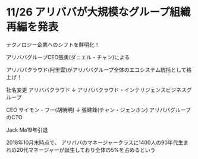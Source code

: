 # 11/26 アリババが大規模なグループ組織再編を発表
テクノロジー企業へのシフトを鮮明化！

アリババグループCEO張勇(ダニエル・チャン)による

アリババクラウド(阿里雲)がアリババグループ全体のエコシステム統括として格上げ！

社名変更
アリババクラウド
↓
アリババクラウド・インテリジェンスビジネスグループ

CEO
サイモン・フー(胡暁明)
↓
張建鋒(チャン・ジェンホン)
アリババグループのCTO

Jack Ma19年引退

2018年10月末時点で、
アリババのマネージャークラスに1400人の90年代生まれの20代マネージャーが誕生しており全体の5%を占めるという
